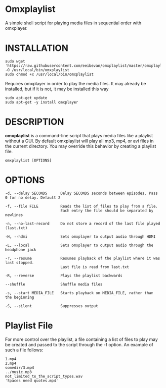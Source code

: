 # Omxplaylist
A simple shell script for playing media files in sequential order with omxplayer.

# INSTALLATION
    sudo wget 'https://raw.githubusercontent.com/eeibevan/omxplaylist/master/omxplaylist' -O /usr/local/bin/omxplaylist
    sudo chmod +x /usr/local/bin/omxplaylist
Requires omxplayer in order to play the media files. It may already be installed, but if it is not, it may be installed this way

    sudo apt-get update
    sudo apt-get -y install omxplayer

# DESCRIPTION
**omxplaylist** is a command-line script that plays media files like a playlist without a GUI.
By default omxplaylist will play all mp3, mp4, or avi files in the current directory.
You may override this behavior by creating a playlist file.

    omxplaylist [OPTIONS]

# OPTIONS
    -d, --delay SECONDS      Delay SECONDS seconds between episodes. Pass 0 for no delay. Default 2

    -f, --file FILE          Reads the list of files to play from a file.
                             Each entry the file should be separated by newlines
                             
    -n, --no-last-record     Do not store a record of the last file played (last.txt)
    
    -H, --hdmi               Sets omxplayer to output audio through HDMI
    
    -L, --local              Sets omxplayer to output audio through the headphone jack
    
    -r, --resume             Resumes playback of the playlist where it was last stopped.
                             Last file is read from last.txt

    -R, --reverse            Plays the playlist backwards

    --shuffle                Shuffle media files

    -s, --start MEDIA_FILE   Starts playback on MEDIA_FILE, rather than the beginning

    -S, --silent             Suppresses output
    
# Playlist File
For more control over the playlist, a file containing a list of files to play may be created and passed to the script through the -f option. An example of such a file follows:

```
1.mp4
2.mp4
somedir/3.mp4
../music.mp3
not_limited_to_the_script_types.wav
'Spaces need quotes.mp4'
```
